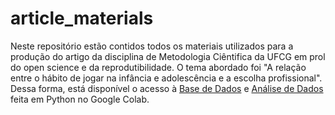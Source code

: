 # article_materials
Neste repositório estão contidos todos os materiais utilizados para a produção do artigo da disciplina de Metodologia Ciêntifica da UFCG em prol do open science e da reprodutibilidade. O tema abordado foi "A relação entre o hábito de jogar na infância e adolescência e a escolha profissional". Dessa forma, está disponível o acesso à [Base de Dados](https://github.com/marianesc/article_materials/blob/main/base_de_dados.xlsx) e [Análise de Dados](https://github.com/marianesc/article_materials/blob/main/EDA_Artigo.ipynb) feita em Python no Google Colab.
